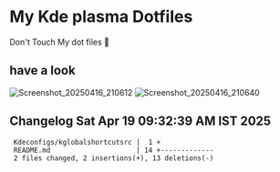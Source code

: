 # My Kde plasma Dotfiles
  Don't Touch My dot files 🙂
 
## have a look
![Screenshot_20250416_210612](https://github.com/user-attachments/assets/650244d5-776e-4b31-96fb-10811a3cfa27)
![Screenshot_20250416_210640](https://github.com/user-attachments/assets/07fac3d3-7ce1-4f10-ad4c-1ffa33ed7e84)
 
## Changelog Sat Apr 19 09:32:39 AM IST 2025
```
 Kdeconfigs/kglobalshortcutsrc |  1 +
 README.md                     | 14 +-------------
 2 files changed, 2 insertions(+), 13 deletions(-)
```
 
